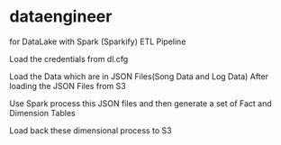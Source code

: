 # dataengineer
for DataLake with Spark (Sparkify)
ETL Pipeline

Load the credentials from dl.cfg

Load the Data which are in JSON Files(Song Data and Log Data) After loading the JSON Files from S3 

Use Spark process this JSON files and then generate a set of Fact and Dimension Tables

Load back these dimensional process to S3
